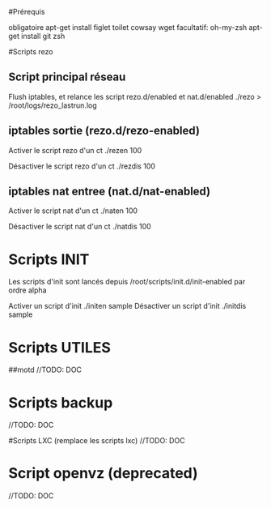 #Prérequis

obligatoire
	apt-get install figlet toilet cowsay wget
facultatif: oh-my-zsh 
	apt-get install git zsh 


#Scripts rezo

## Script principal réseau

Flush iptables, et relance les script rezo.d/enabled et nat.d/enabled
	./rezo > /root/logs/rezo_lastrun.log

## iptables sortie (rezo.d/rezo-enabled)

Activer le script rezo d'un ct
	./rezen 100

Désactiver le script rezo d'un ct
	./rezdis 100

## iptables nat entree (nat.d/nat-enabled)

Activer le script nat d'un ct
	./naten 100

Désactiver le script nat d'un ct
	./natdis 100



# Scripts INIT

Les scripts d'init sont lancés depuis /root/scripts/init.d/init-enabled par ordre alpha

Activer un script d'init
        ./initen sample
Désactiver un script d'init
        ./initdis sample



# Scripts UTILES

##motd
//TODO: DOC


# Scripts backup
//TODO: DOC

#Scripts LXC (remplace les scripts lxc)
//TODO: DOC

# Script openvz (deprecated)
//TODO: DOC
